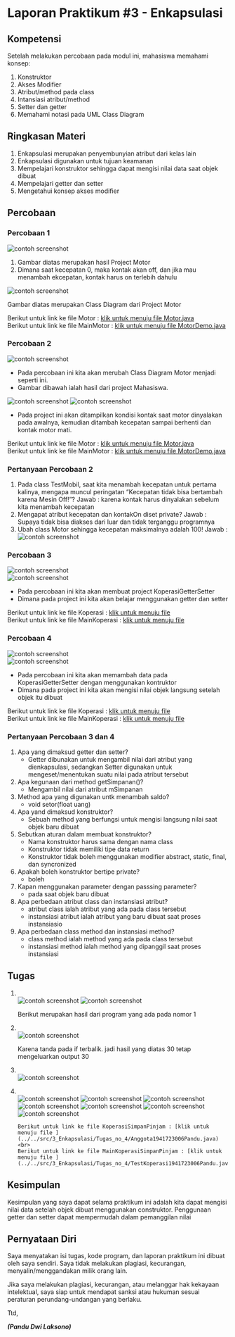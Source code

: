 # Laporan Praktikum #3 - Enkapsulasi

## Kompetensi

Setelah melakukan percobaan pada modul ini, mahasiswa memahami konsep:
1. Konstruktor
2. Akses Modifier
3. Atribut/method pada class
4. Intansiasi atribut/method
5. Setter dan getter
6. Memahami notasi pada UML Class Diagram

## Ringkasan Materi

1. Enkapsulasi merupakan penyembunyian atribut dari kelas lain
2. Enkapsulasi digunakan untuk tujuan keamanan
3. Mempelajari konstruktor sehingga dapat mengisi nilai data saat objek dibuat
4. Mempelajari getter dan setter
5. Mengetahui konsep akses modifier

## Percobaan

### Percobaan 1

![contoh screenshot](img/percobaan1.png)<br>

1. Gambar diatas merupakan hasil Project Motor
2. Dimana saat kecepatan 0, maka kontak akan off, dan jika mau menambah ekcepatan, kontak harus on terlebih dahulu

![contoh screenshot](img/uml_motor.png)<br>

Gambar diatas merupakan Class Diagram dari Project Motor

Berikut untuk link ke file Motor : [klik untuk menuju file Motor.java](../../src/3_Enkapsulasi/Motor1941723006Pandu.java)<br>
Berikut untuk link ke file MainMotor : [klik untuk menuju file MotorDemo.java](../../src/3_Enkapsulasi/MotorDemo1941723006Pandu.java)

### Percobaan 2

![contoh screenshot](img/uml_motor_new.png)
- Pada percobaan ini kita akan merubah Class Diagram Motor menjadi seperti ini.
- Gambar dibawah ialah hasil dari project Mahasiswa.

![contoh screenshot](img/percobaan1.png)
![contoh screenshot](img/percobaan1-2.png)
- Pada project ini akan ditampilkan kondisi kontak saat motor dinyalakan pada awalnya, kemudian ditambah kecepatan sampai berhenti dan kontak motor mati.

Berikut untuk link ke file Motor : [klik untuk menuju file Motor.java](../../src/3_Enkapsulasi/Motor1941723006Pandu.java)<br>
Berikut untuk link ke file MainMotor : [klik untuk menuju file MotorDemo.java](../../src/3_Enkapsulasi/MotorDemo1941723006Pandu.java)

### Pertanyaan Percobaan 2
  1. Pada class TestMobil, saat kita menambah kecepatan untuk pertama kalinya, mengapa muncul peringatan “Kecepatan tidak bisa bertambah karena Mesin Off!”?
      Jawab :
      karena kontak harus dinyalakan sebelum kita menambah kecepatan
  2. Mengapat atribut kecepatan dan kontakOn diset private?
      Jawab :
      Supaya tidak bisa diakses dari luar dan tidak terganggu programnya
  3. Ubah class Motor sehingga kecepatan maksimalnya adalah 100!
      Jawab :
      ![contoh screenshot](img/percobaan2no3.png)


### Percobaan 3

![contoh screenshot](img/percobaan3.png)<br>
![contoh screenshot](img/percobaan3-2.png)
- Pada percobaan ini kita akan membuat project KoperasiGetterSetter
- Dimana pada project ini kita akan belajar menggunakan getter dan setter

Berikut untuk link ke file Koperasi : [klik untuk menuju file ](../../src/3_Enkapsulasi/Anggota1941723006Pandu.java)<br>
Berikut untuk link ke file MainKoperasi : [klik untuk menuju file ](../../src/3_Enkapsulasi/KoperasiDemo1941723006Pandu.java)  


### Percobaan 4

![contoh screenshot](img/percobaan4.png)<br>
![contoh screenshot](img/percobaan4-2.png)
- Pada percobaan ini kita akan memambah data pada KoperasiGetterSetter dengan menggunakan kontruktor
- Dimana pada project ini kita akan mengisi nilai objek langsung setelah objek itu dibuat

Berikut untuk link ke file Koperasi : [klik untuk menuju file ](../../src/3_Enkapsulasi/Anggota1941723006Pandu.java)<br>
Berikut untuk link ke file MainKoperasi : [klik untuk menuju file ](../../src/3_Enkapsulasi/KoperasiDemo1941723006Pandu.java)  

### Pertanyaan Percobaan 3 dan 4
1. Apa yang dimaksud getter dan setter?
    - Getter dibunakan untuk mengambil nilai dari atribut yang dienkapsulasi, sedangkan Setter digunakan untuk mengeset/menentukan suatu nilai pada atribut tersebut
2. Apa kegunaan dari method getSimpanan()?
    - Mengambil nilai dari atribut mSimpanan
3. Method apa yang digunakan untk menambah saldo?
    - void setor(float uang)
4. Apa yand dimaksud konstruktor?
    - Sebuah method yang berfungsi untuk mengisi langsung nilai saat objek baru dibuat
5. Sebutkan aturan dalam membuat konstruktor?
    - Nama konstruktor harus sama dengan nama class
    - Konstruktor tidak memiliki tipe data return
    - Konstruktor tidak boleh menggunakan modifier abstract, static, final, dan syncronized
6. Apakah boleh konstruktor bertipe private?
    - boleh
7. Kapan menggunakan parameter dengan passsing parameter?
    - pada saat objek baru dibuat
8. Apa perbedaan atribut class dan instansiasi atribut?
    - atribut class ialah atribut yang ada pada class tersebut
    - instansiasi atribut ialah atribut yang baru dibuat saat proses instansiasio
9. Apa perbedaan class method dan instansiasi method?
    - class method ialah method yang ada pada class tersebut
    - instansiasi method ialah method yang dipanggil saat proses instansiasi

## Tugas
1. <br>![contoh screenshot](img/tugas_no1-1.png)
   ![contoh screenshot](img/tugas_no1-2.png)

   Berikut merupakan hasil dari program yang ada pada nomor 1

2. <br>![contoh screenshot](img/tugas_no2.png)
   
   Karena tanda pada if terbalik. jadi hasil yang diatas 30 tetap mengeluarkan output 30

3. <br>![contoh screenshot](img/tugas_no3.png)

4. <br>![contoh screenshot](img/tugas_no4-1.png)
       ![contoh screenshot](img/tugas_no4-2.png)
       ![contoh screenshot](img/tugas_no4-3.png)
       ![contoh screenshot](img/tugas_no4-4.png)
       ![contoh screenshot](img/tugas_no4-5.png)
       ![contoh screenshot](img/tugas_no4-6.png)
       ![contoh screenshot](img/tugas_no4-7.png)

       Berikut untuk link ke file KoperasiSimpanPinjam : [klik untuk menuju file ](../../src/3_Enkapsulasi/Tugas_no_4/Anggota1941723006Pandu.java)<br>
       Berikut untuk link ke file MainKoperasiSimpanPinjam : [klik untuk menuju file ](../../src/3_Enkapsulasi/Tugas_no_4/TestKoperasi1941723006Pandu.java)




## Kesimpulan

Kesimpulan yang saya dapat selama praktikum ini adalah kita dapat mengisi nilai data setelah objek dibuat menggunakan construktor. Penggunaan getter dan setter dapat mempermudah dalam pemanggilan nilai

## Pernyataan Diri

Saya menyatakan isi tugas, kode program, dan laporan praktikum ini dibuat oleh saya sendiri. Saya tidak melakukan plagiasi, kecurangan, menyalin/menggandakan milik orang lain.

Jika saya melakukan plagiasi, kecurangan, atau melanggar hak kekayaan intelektual, saya siap untuk mendapat sanksi atau hukuman sesuai peraturan perundang-undangan yang berlaku.

Ttd,

***(Pandu Dwi Laksono)***
